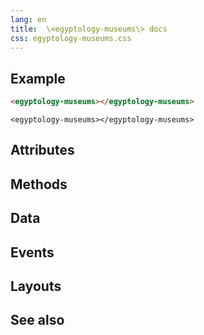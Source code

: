 ```yaml
---
lang: en
title:  \<egyptology-museums\> docs
css: egyptology-museums.css
---
```


<main>

<section id=example>

## Example


```html
<egyptology-museums></egyptology-museums>
```

```{=html}
<egyptology-museums></egyptology-museums>
```



</section>

<section id=attributes>

## Attributes

</section>

<section id=methods>

## Methods

</section>

<section id=data>

## Data

</section>

<section id=events>

## Events

</section>

<section id=layouts>

## Layouts

</section>

<section id=see-also>

## See also

</main>


<script type="module">
import {EgyptologyMuseums} from './EgyptologyMuseums.js'

window.egyptologyMuseums = document.querySelector('egyptology-museums')
</script>

